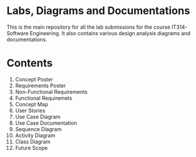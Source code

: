 # Labs, Diagrams and Documentations

This is the main repository for all the lab submissions for the course IT314-Software Engineering. It also contains various design analysis diagrams and documentations.  

# Contents 
1. Concept Poster
2. Requirements Poster
3. Non-Functional Requirements
4. Functional Requiremets
5. Concept Map
6. User Stories
7. Use Case Diagram
8. Use Case Documentation
9. Sequence Diagram
10. Activity Diagram
11. Class Diagram
12. Future Scope
